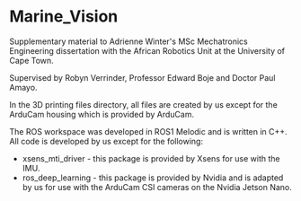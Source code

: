 # Marine_Vision
Supplementary material to Adrienne Winter's MSc Mechatronics Engineering dissertation with the African Robotics Unit at the University of Cape Town.

Supervised by Robyn Verrinder, Professor Edward Boje and Doctor Paul Amayo.

In the 3D printing files directory, all files are created by us except for the ArduCam housing which is provided by ArduCam.

The ROS workspace was developed in ROS1 Melodic and is written in C++. All code is developed by us except for the following:
* xsens_mti_driver - this package is provided by Xsens for use with the IMU.
* ros_deep_learning - this package is provided by Nvidia and is adapted by us for use with the ArduCam CSI cameras on the Nvidia Jetson Nano.
